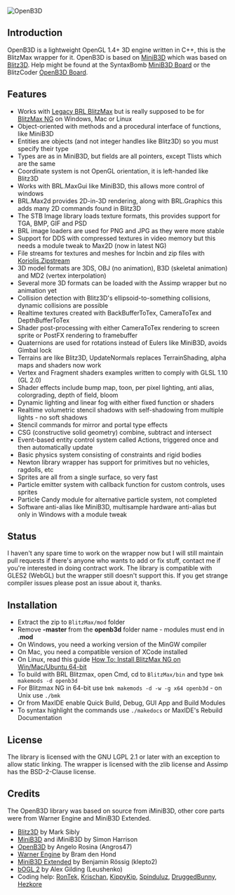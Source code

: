 
![OpenB3D](./media/openb3d_logo_512.png)

## Introduction
OpenB3D is a lightweight OpenGL 1.4+ 3D engine written in C++, this is the BlitzMax wrapper for it. OpenB3D is based on [MiniB3D](https://github.com/si-design/minib3d) which was based on [Blitz3D](https://github.com/blitz-research/blitz3d). Help might be found at the SyntaxBomb [MiniB3D Board](http://www.syntaxbomb.com/index.php/board,20.0.html) or the BlitzCoder [OpenB3D Board](https://www.blitzcoder.org/forum/topics.php?category=16).

## Features
* Works with [Legacy BRL BlitzMax](https://github.com/blitz-research/blitzmax) but is really supposed to be for [BlitzMax NG](https://github.com/bmx-ng/bmx-ng/releases) on Windows, Mac or Linux
* Object-oriented with methods and a procedural interface of functions, like MiniB3D
* Entities are objects (and not integer handles like Blitz3D) so you must specify their type
* Types are as in MiniB3D, but fields are all pointers, except Tlists which are the same
* Coordinate system is not OpenGL orientation, it is left-handed like Blitz3D
* Works with BRL.MaxGui like MiniB3D, this allows more control of windows
* BRL.Max2d provides 2D-in-3D rendering, along with BRL.Graphics this adds many 2D commands found in Blitz3D
* The STB Image library loads texture formats, this provides support for TGA, BMP, GIF and PSD
* BRL image loaders are used for PNG and JPG as they were more stable
* Support for DDS with compressed textures in video memory but this needs a module tweak to Max2D (now in latest NG)
* File streams for textures and meshes for Incbin and zip files with [Koriolis.Zipstream](https://github.com/maxmods/koriolis.mod)
* 3D model formats are 3DS, OBJ (no animation), B3D (skeletal animation) and MD2 (vertex interpolation)
* Several more 3D formats can be loaded with the Assimp wrapper but no animation yet
* Collision detection with Blitz3D's ellipsoid-to-something collisions, dynamic collisions are possible
* Realtime textures created with BackBufferToTex, CameraToTex and DepthBufferToTex
* Shader post-processing with either CameraToTex rendering to screen sprite or PostFX rendering to framebuffer
* Quaternions are used for rotations instead of Eulers like MiniB3D, avoids Gimbal lock
* Terrains are like Blitz3D, UpdateNormals replaces TerrainShading, alpha maps and shaders now work
* Vertex and Fragment shaders examples written to comply with GLSL 1.10 (GL 2.0)
* Shader effects include bump map, toon, per pixel lighting, anti alias, colorgrading, depth of field, bloom
* Dynamic lighting and linear fog with either fixed function or shaders
* Realtime volumetric stencil shadows with self-shadowing from multiple lights - no soft shadows
* Stencil commands for mirror and portal type effects
* CSG (constructive solid geometry) combine, subtract and intersect
* Event-based entity control system called Actions, triggered once and then automatically update
* Basic physics system consisting of constraints and rigid bodies
* Newton library wrapper has support for primitives but no vehicles, ragdolls, etc
* Sprites are all from a single surface, so very fast
* Particle emitter system with callback function for custom controls, uses sprites
* Particle Candy module for alternative particle system, not completed
* Software anti-alias like MiniB3D, multisample hardware anti-alias but only in Windows with a module tweak

## Status

I haven't any spare time to work on the wrapper now but I will still maintain pull requests if there's anyone who wants to add or fix stuff, contact me if you're interested in doing contract work. The library is compatible with GLES2 (WebGL) but the wrapper still doesn't support this. If you get strange compiler issues please post an issue about it, thanks.

## Installation
* Extract the zip to `BlitzMax/mod` folder
* Remove **-master** from the **openb3d** folder name - modules must end in **.mod**
* On Windows, you need a working version of the MinGW compiler
* On Mac, you need a compatible version of XCode installed
* On Linux, read this guide [How To: Install BlitzMax NG on Win/Mac/Ubuntu 64-bit](https://www.syntaxbomb.com/index.php/topic,61.0.html)
* To build with BRL Blitzmax, open Cmd, cd to `BlitzMax/bin` and type `bmk makemods -d openb3d`
* For Blitzmax NG in 64-bit use `bmk makemods -d -w -g x64 openb3d` - on Unix use `./bmk`
* Or from MaxIDE enable Quick Build, Debug, GUI App and Build Modules
* To syntax highlight the commands use `./makedocs` or MaxIDE's Rebuild Documentation

## License
The library is licensed with the GNU LGPL 2.1 or later with an exception to allow static linking. The wrapper is licensed with the zlib license and Assimp has the BSD-2-Clause license.

## Credits
The OpenB3D library was based on source from iMiniB3D, other core parts were from Warner Engine and MiniB3D Extended.

* [Blitz3D](https://github.com/blitz-research/blitz3d) by Mark Sibly
* [MiniB3D](https://github.com/si-design) and iMiniB3D by Simon Harrison
* [OpenB3D](https://sourceforge.net/projects/minib3d/) by Angelo Rosina (Angros47)
* [Warner Engine](https://code.google.com/archive/p/warner-engine/) by Bram den Hond
* [MiniB3D Extended](https://code.google.com/archive/p/minib3dextended/) by Benjamin Rössig (klepto2)
* [bOGL 2](https://github.com/Leushenko/bOGL-2) by Alex Gilding (Leushenko)
* Coding help: [RonTek](https://www.blitzcoder.org/forum/), [Krischan](https://github.com/Krischan74), [KippyKip](https://github.com/Kippykip), [Spinduluz](https://github.com/Spinduluz), [DruggedBunny](https://github.com/DruggedBunny), [Hezkore](https://bitbucket.org/Hezkore/)

